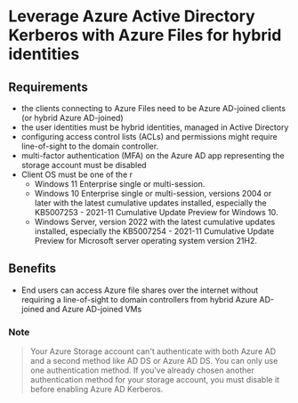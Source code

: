 # Leverage Azure Active Directory Kerberos with Azure Files for hybrid identities

## Requirements

+ the clients connecting to Azure Files need to be Azure AD-joined clients (or hybrid Azure AD-joined)
+ the user identities must be hybrid identities, managed in Active Directory
+ configuring access control lists (ACLs) and permissions might require line-of-sight to the domain controller.
+ multi-factor authentication (MFA) on the Azure AD app representing the storage account must be disabled
+ Client OS must be one of the r
   * Windows 11 Enterprise single or multi-session.
   * Windows 10 Enterprise single or multi-session, versions 2004 or later with the latest cumulative updates installed, especially the KB5007253 - 2021-11 Cumulative Update Preview for Windows 10.
   * Windows Server, version 2022 with the latest cumulative updates installed, especially the KB5007254 - 2021-11 Cumulative Update Preview for Microsoft server operating system version 21H2.

## Benefits

+ End users can access Azure file shares over the internet without requiring a line-of-sight to domain controllers from hybrid Azure AD-joined and Azure AD-joined VMs

### Note

> Your Azure Storage account can't authenticate with both Azure AD and a second method like AD DS or Azure AD DS. You can only use one authentication method. If you've already chosen another authentication method for your storage account, you must disable it before enabling Azure AD Kerberos.
